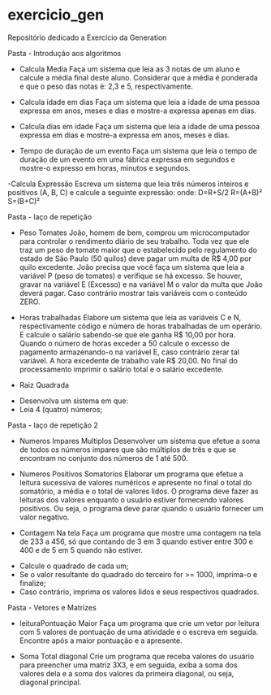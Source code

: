 # exercicio_gen
Repositório dedicado a Exercício da Generation 

Pasta - Introdução aos algoritmos

- Calcula Media
Faça um sistema que leia as 3 notas de um aluno e calcule a média final deste
aluno. Considerar que a média é ponderada e que o peso das notas é: 2,3 e 5,
respectivamente.

- Calcula idade em dias 
Faça um sistema que leia a idade de uma pessoa expressa em anos, meses e
dias e mostre-a expressa apenas em dias.

- Calcula dias em idade 
Faça um sistema que leia a idade de uma pessoa expressa em dias e mostre-a
expressa em anos, meses e dias.

- Tempo de duração de um evento
Faça um sistema que leia o tempo de duração de um evento em uma fábrica
expressa em segundos e mostre-o expresso em horas, minutos e segundos.

-Calcula Expressão
 Escreva um sistema que leia três números inteiros e positivos (A, B, C) e
 calcule a seguinte expressão:
 onde:
 D=R+S/2
 R=(A+B)²
 S=(B+C)²

Pasta - laço de repetição

- Peso Tomates
João, homem de bem, comprou um microcomputador para controlar o rendimento diário
de seu trabalho. Toda vez que ele traz um peso de tomate maior que o estabelecido pelo
regulamento do estado de São Paulo (50 quilos) deve pagar um multa de R$ 4,00 por quilo
excedente. João precisa que você faça um sistema que leia a variável P (peso de tomates) e
verifique se há excesso. Se houver, gravar na variável E (Excesso) e na variável M o valor
da multa que João deverá pagar. Caso contrário mostrar tais variáveis com o conteúdo
ZERO.

- Horas trabalhadas
Elabore um sistema que leia as variáveis C e N, respectivamente código e número de
horas trabalhadas de um operário. E calcule o salário sabendo-se que ele ganha R$ 10,00
por hora. Quando o número de horas exceder a 50 calcule o excesso de pagamento
armazenando-o na variável E, caso contrário zerar tal variável. A hora excedente de
trabalho vale R$ 20,00. No final do processamento imprimir o salário total e o salário
excedente.

- Raiz Quadrada 
* Desenvolva um sistema em que:
* Leia 4 (quatro) números;


Pasta - laço de repetição 2

- Numeros Impares Multiplos 
Desenvolver um sistema que efetue a soma de todos os números ímpares que são
múltiplos de três e que se encontram no conjunto dos números de 1 até 500.

- Numeros Positivos Somatorios 
Elaborar um programa que efetue a leitura sucessiva de valores numéricos e
apresente no final o total do somatório, a média e o total de valores lidos. O programa
deve fazer as leituras dos valores enquanto o usuário estiver fornecendo valores
positivos. Ou seja, o programa deve parar quando o usuário fornecer um valor
negativo.

- Contagem Na tela 
Faça um programa que mostre uma contagem na tela de 233 a 456, só que
contando de 3 em 3 quando estiver entre 300 e 400 e de 5 em 5 quando não estiver.
* Calcule o quadrado de cada um;
* Se o valor resultante do quadrado do terceiro for &gt;= 1000, imprima-o e finalize;
* Caso contrário, imprima os valores lidos e seus respectivos quadrados.

Pasta - Vetores e Matrizes 

- leituraPontuação Maior 
 Faça um programa que crie um vetor por leitura com 5 valores de pontuação de uma
atividade e o escreva em seguida. Encontre após a maior pontuação e a apresente.

- Soma Total diagonal 
Crie um programa que receba valores do usuário para preencher uma matriz 3X3, e
em seguida, exiba a soma dos valores dela e a soma dos valores da primeira
diagonal, ou seja, diagonal principal.